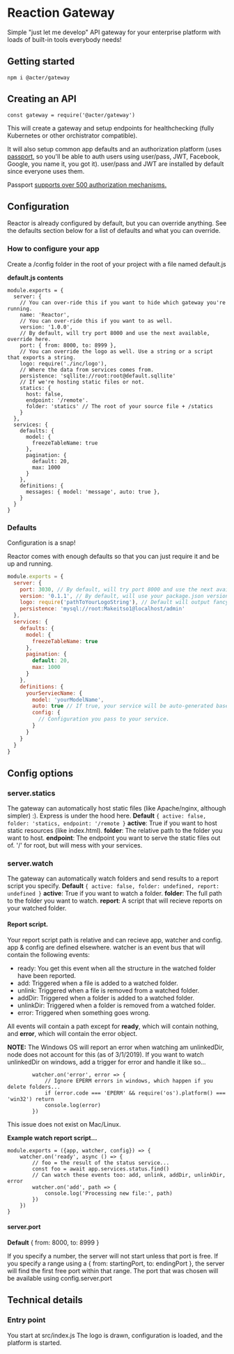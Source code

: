 # Reaction Gateway
Simple "just let me develop" API gateway for your enterprise platform with loads of built-in tools
everybody needs!

## Getting started

`
npm i @acter/gateway
`

## Creating an API

`
const gateway = require('@acter/gateway')
`

This will create a gateway and setup endpoints for healthchecking (fully Kubernetes or other orchistrator compatible).

It will also setup common app defaults and an authorization platform (uses [passport](http://www.passportjs.org/), so you'll be able to auth users using user/pass, JWT, Facebook, Google, you name it, you got it).  user/pass and JWT are installed by default since everyone uses them.

Passport [supports over 500 authorization mechanisms.](http://www.passportjs.org/packages/)


## Configuration
Reactor is already configured by default, but you can override anything. See the defaults section
below for a list of defaults and what you can override.

### How to configure your app
Create a /config folder in the root of your project with a file named default.js

**default.js contents**
```
module.exports = {
  server: {
    // You can over-ride this if you want to hide which gateway you're running.
    name: 'Reactor',
    // You can over-ride this if you want to as well.
    version: '1.0.0',
    // By default, will try port 8000 and use the next available, override here.
    port: { from: 8000, to: 8999 },
    // You can override the logo as well. Use a string or a script that exports a string.
    logo: require('./inc/logo'),
    // Where the data from services comes from.
    persistence: 'sqllite://root:root@default.sqllite'
    // If we're hosting static files or not.
    statics: {
      host: false,
      endpoint: '/remote'.
      folder: 'statics' // The root of your source file + /statics
    }
  },
  services: {
    defaults: {
      model: {
        freezeTableName: true
      },
      pagination: {
        default: 20,
        max: 1000
      }
    },
    definitions: {
      messages: { model: 'message', auto: true },  
    }
  }
}
```


### Defaults
Configuration is a snap!

Reactor comes with enough defaults so that you can just require it and be up and running.


```javascript
module.exports = {
  server: {
    port: 3030, // By default, will try port 8000 and use the next available, override here.
    version: '0.1.1', // By default, will use your package.json version, but you can override here.
    logo: require('pathToYourLogoString'), // Default will output fancy "Reactor". Override here.
    persistence: 'mysql://root:Makeitso1@localhost/admin'
  },
  services: {
    defaults: {
      model: {
        freezeTableName: true
      },
      pagination: {
        default: 20,
        max: 1000
      }
    },
    definitions: {
      yourServiecName: {
        model: 'yourModelName',
        auto: true // If true, your service will be auto-generated based on your mode.
        config: {
          // Configuration you pass to your service.
        }
      }
    }
  }
}
```

## Config options

### server.statics
The gateway can automatically host static files (like Apache/nginx, although simpler) :). Express is under the hood here.
**Default**
```{ active: false, folder: 'statics, endpoint: '/remote }```
**active**: True if you want to host static resources (like index.html).
**folder**: The relative path to the folder you want to host.
**endpoint**: The endpoint you want to serve the static files out of. '/' for root, but will mess with your services.


### server.watch
The gateway can automatically watch folders and send results to a report script you specify.
**Default**
```{ active: false, folder: undefined, report: undefined }```
**active**: True if you want to watch a folder.
**folder**: The full path to the folder you want to watch.
**report**: A script that will recieve reports on your watched folder.

#### Report script.
Your report script path is relative and can recieve app, watcher and config.  app & config are
defined elsewhere. watcher is an event bus that will contain the following events:
* ready: You get this event when all the structure in the watched folder have been reported.
* add: Triggered when a file is added to a watched folder.
* unlink: Triggered when a file is removed from a watched folder.
* addDir: Triggered when a folder is added to a watched folder.
* unlinkDir: Triggered when a folder is removed from a watched folder.
* error: Triggered when something goes wrong.

All events will contain a path except for **ready**, which will contain nothing, and **error**, which will contain the error object.

**NOTE:** The Windows OS will report an error when watching am unlinkedDir, node does not account for this (as of 3/1/2019). If
you want to watch unlinkedDir on windows, add a trigger for error and handle it like so...
```
        watcher.on('error', error => {
            // Ignore EPERM errors in windows, which happen if you delete folders...
            if (error.code === 'EPERM' && require('os').platform() === 'win32') return 
            console.log(error)
        })
```

This issue does not exist on Mac/Linux.

**Example watch report script...**
```
module.exports = ({app, watcher, config}) => {
    watcher.on('ready', async () => {
        // foo = the result of the status service...
        const foo = await app.services.status.find()
        // Can watch these events too: add, unlink, addDir, unlinkDir, error
        watcher.on('add', path => {
            console.log('Processing new file:', path)
        })
    })    
}
```



#### server.port
**Default**
{ from: 8000, to: 8999 }

If you specify a number, the server will not start unless that port is free.
If you specify a range using a { from: startingPort, to: endingPort }, the server will find the
first free port within that range.  The port that was chosen will be
available using config.server.port


## Technical details

### Entry point
You start at src/index.js
The logo is drawn, configuration is loaded, and the platform is started.
